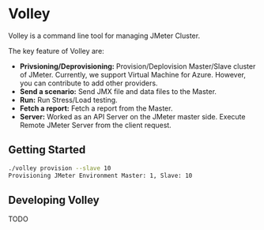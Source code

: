 # Volley
Volley is a command line tool for managing JMeter Cluster.

The key feature of Volley are: 

* **Privsioning/Deprovisioning:** Provision/Deplovision Master/Slave cluster of JMeter. Currently, we support Virtual Machine for Azure. However, you can contribute to add other providers. 
* **Send a scenario:** Send JMX file and data files to the Master.
* **Run:** Run Stress/Load testing.
* **Fetch a report:** Fetch a report from the Master. 
* **Server:** Worked as an API Server on the JMeter master side. Execute Remote JMeter Server from the client request.  

## Getting Started 

```bash
./volley provision --slave 10
Provisioning JMeter Environment Master: 1, Slave: 10
```

## Developing Volley

TODO